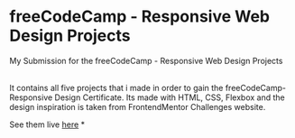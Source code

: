 # freeCodeCamp - Responsive Web Design Projects
My Submission for the freeCodeCamp - Responsive Web Design Projects

<br>
It contains all five projects that i made in order to gain the freeCodeCamp-Responsive Design Certificate.
Its made with HTML, CSS, Flexbox and the design inspiration is taken from FrontendMentor Challenges website.

See them live [here](https://free-code-camp-projects.vercel.app/)
\*
